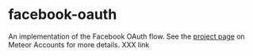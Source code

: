 # facebook-oauth

An implementation of the Facebook OAuth flow. See the [project page](https://www.meteor.com/accounts) on Meteor Accounts for more details. XXX link

